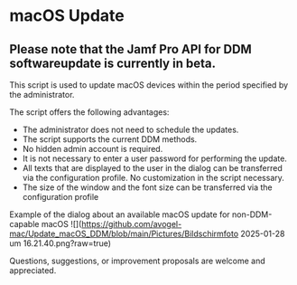 # macOS Update

## Please note that the Jamf Pro API for DDM softwareupdate is currently in beta.

This script is used to update macOS devices within the period specified by the administrator.

The script offers the following advantages:

- The administrator does not need to schedule the updates.
- The script supports the current DDM methods.
- No hidden admin account is required.
- It is not necessary to enter a user password for performing the update.
- All texts that are displayed to the user in the dialog can be transferred via the configuration profile. No customization in the script necessary.
- The size of the window and the font size can be transferred via the configuration profile
  
Example of the dialog about an available macOS update for non-DDM-capable macOS
![](https://github.com/avogel-mac/Update_macOS_DDM/blob/main/Pictures/Bildschirmfoto 2025-01-28 um 16.21.40.png?raw=true)


Questions, suggestions, or improvement proposals are welcome and appreciated.
